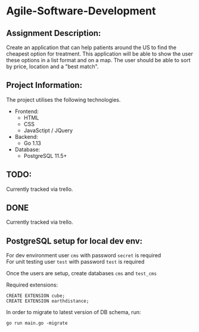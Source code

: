 # Agile-Software-Development
## Assignment Description:
Create an application that can help patients around the US to find the cheapest option for treatment. This application will be able to show the user these options in a list format and on a map. The user should be able to sort by price, location and a "best match".

## Project Information:
The project utilises the following technologies.
* Frontend:
	* HTML
	* CSS
	* JavaSctipt / JQuery
* Backend:
	* Go 1.13
* Database:
	* PostgreSQL 11.5+

## TODO:
Currently tracked via trello.

## DONE
Currently tracked via trello.


## PostgreSQL setup for local dev env:
For dev environment user `cms` with password `secret` is required  
For unit testing user `test` with password `test` is required  

Once the users are setup, create databases `cms` and `test_cms`

Required extensions:
```
CREATE EXTENSION cube;
CREATE EXTENSION earthdistance;
```

In order to migrate to latest version of DB schema, run:
```
go run main.go -migrate
```  
